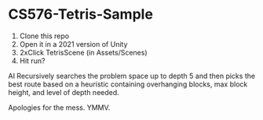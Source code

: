 # CS576-Tetris-Sample

1. Clone this repo
2. Open it in a 2021 version of Unity
3. 2xClick TetrisScene (in Assets/Scenes)
4. Hit run?


AI Recursively searches the problem space up to depth 5 and then picks the best route based on a heuristic containing overhanging blocks, max block height, and level of depth needed.

Apologies for the mess. YMMV.
